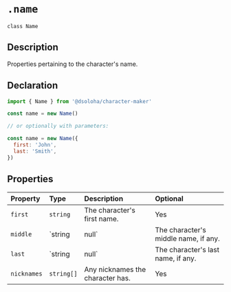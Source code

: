 # `.name`

`class Name`

## Description

Properties pertaining to the character's name.

## Declaration

```js
import { Name } from '@dsoloha/character-maker'

const name = new Name()

// or optionally with parameters:

const name = new Name({
  first: 'John',
  last: 'Smith',
})
```

## Properties

| Property    | Type          | Description                          | Optional |
| :---------- | :------------ | :----------------------------------- | :------- |
| `first`     | `string`      | The character's first name.          | Yes      |
| `middle`    | `string|null` | The character's middle name, if any. | Yes      |
| `last`      | `string|null` | The character's last name, if any.   | Yes      |
| `nicknames` | `string[]`    | Any nicknames the character has.     | Yes      |
